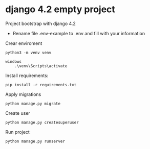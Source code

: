 # django 4.2 empty project

Project bootstrap with django 4.2
 
 - Rename file .env-example to .env and fill with your information

Crear enviroment

    python3 -m venv venv

    windows
        .\venv\Scripts\activate

Install requirements:

    pip install -r requirements.txt

Apply migrations

    python manage.py migrate

Create user

    python manage.py createsuperuser

Run project

    python manage.py runserver


